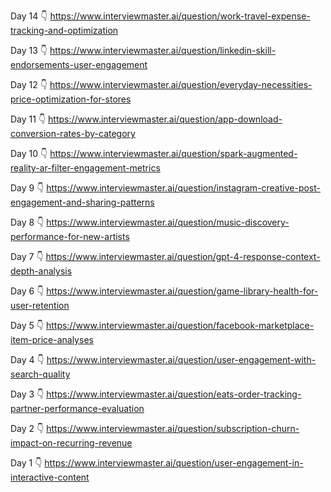 Day 14 👇
https://www.interviewmaster.ai/question/work-travel-expense-tracking-and-optimization

Day 13 👇
https://www.interviewmaster.ai/question/linkedin-skill-endorsements-user-engagement

Day 12 👇
https://www.interviewmaster.ai/question/everyday-necessities-price-optimization-for-stores

Day 11 👇
https://www.interviewmaster.ai/question/app-download-conversion-rates-by-category

Day 10 👇
https://www.interviewmaster.ai/question/spark-augmented-reality-ar-filter-engagement-metrics

Day 9 👇
https://www.interviewmaster.ai/question/instagram-creative-post-engagement-and-sharing-patterns

Day 8 👇
https://www.interviewmaster.ai/question/music-discovery-performance-for-new-artists

Day 7 👇
https://www.interviewmaster.ai/question/gpt-4-response-context-depth-analysis

Day 6 👇
https://www.interviewmaster.ai/question/game-library-health-for-user-retention

Day 5 👇
https://www.interviewmaster.ai/question/facebook-marketplace-item-price-analyses

Day 4 👇
https://www.interviewmaster.ai/question/user-engagement-with-search-quality

Day 3 👇
https://www.interviewmaster.ai/question/eats-order-tracking-partner-performance-evaluation

Day 2 👇
https://www.interviewmaster.ai/question/subscription-churn-impact-on-recurring-revenue

Day 1 👇
https://www.interviewmaster.ai/question/user-engagement-in-interactive-content
